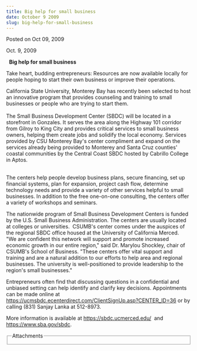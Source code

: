```yaml
---
title: Big help for small business
date: October 9 2009
slug: big-help-for-small-business
---
```


 



<span class="date">Posted on Oct 09, 2009    </span>
<p>Oct. 9, 2009</p>
&#xA0; <strong>Big help for small business</strong>
<p>Take heart, budding entrepreneurs: Resources are now available
locally for people hoping to start their own business or improve
their operations.</p>
<p>California State University, Monterey Bay has recently been
selected to host an innovative program that provides counseling and
training to small businesses or people who are trying to start
them.<br>
<br>
The Small Business Development Center (SBDC) will be located in a
storefront in Gonzales. It serves the area along the Highway 101
corridor from Gilroy to King City and provides critical services to
small business owners, helping them create jobs and solidify the
local economy. Services provided by CSU Monterey Bay&apos;s center
compliment and expand on the services already being provided to
Monterey and Santa Cruz counties&apos; coastal communities by the
Central Coast SBDC hosted by Cabrillo College in Aptos.</br></br></p>
<p>The centers help people develop business plans, secure
financing, set up financial systems, plan for expansion, project
cash flow, determine technology needs and provide a variety of
other services helpful to small businesses. In addition to the free
one-on-one consulting, the centers offer a variety of workshops and
seminars.</p>
<p>The nationwide program of Small Business Development Centers is
funded by the U.S. Small Business Administration. The centers are
usually located at colleges or universities.&#xA0; CSUMB&apos;s center
comes under the auspices of the regional SBDC office housed at the
University of California Merced. &#xA0;<br>
&quot;We are confident this network will support and promote increased
economic growth in our entire region,&quot; said Dr. Marylou Shockley,
chair of CSUMB&apos;s School of Business. &quot;These centers offer vital
support and training and are a natural addition to our efforts to
help area and regional businesses. The university is
well-positioned to provide leadership to the region&apos;s small
businesses.&quot;</br></p>
<p>Entrepreneurs often find that discussing questions in a
confidential and unbiased setting can help identify and clarify key
decisions. Appointments can be made online at <a href="https://ucmsbdc.ecenterdirect.com/ClientSignUp.asp?CENTER_ID=36" target="_blank" rel="nofollow">https://ucmsbdc.ecenterdirect.com/ClientSignUp.asp?CENTER_ID=36</a>
or by calling (831) Sanjay Lanka at 512-8973.</p>
<p>More information is available at <a href="https://sbdc.ucmerced.edu/" target="_blank" rel="nofollow">https://sbdc.ucmerced.edu/</a>&#xA0; and&#xA0; <a href="https://www.sba.gov/sbdc" target="_blank" rel="nofollow">https://www.sba.gov/sbdc</a>.</p>
<fieldset class="fieldgroup group-attachments">
<legend>Attachments</legend>
<div class="field field-type-emvideo field-field-attach-video">
<div class="field-items">
<div class="field-item odd">
<div class="emvideo emvideo-video emvideo-"/>
</div>
</div>
</div>
</fieldset>






 
